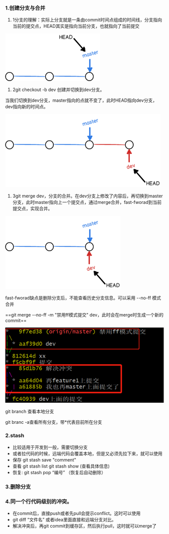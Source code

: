 ### **1.创建分支与合并**

1. 1分支的理解：实际上分支就是一条由commit时间点组成的时间线，分支指向当前的提交点，HEAD其实是指向当前分支，也就指向了当前提交

![img](image/clipboard-1587886759891.png)

1.  2git  checkout -b dev  创建并切换到dev分支。

当我们切换到dev分支，master指向的点就不变了，此时HEAD指向dev分支，dev指向新的时间点。

![img](image/clipboard-1587886784535.png)

1. 3git merge dev，分支的合并。在dev分支上修改了内容后，再切换到master分支，此时master指向上一个提交点，通过merge合并，fast-fworad到当前提交点，实现合并。

![img](image/clipboard-1587886792535.png)

fast-fworad缺点是删除分支后，不能查看历史分支信息。可以采用 --no-ff 模式合并

 ==git merge --no-ff -m "禁用ff模式提交" dev，此时会在merge时生成一个新的commit==

![img](image/微信截图_20190908210919.png)

git branch 查看本地分支

git branc -a查看所有分支，带*代表目前所在分支

### **2.stash** 

- 比较适用于开发到一般，需要切换分支
- 或者拉代码的时候，远端代码会覆盖本地，但是又必须先拉下来，就可以使用
- 保存	git stash save "comment"
- 查看 git stash list  git stash show (查看具体信息)
- 恢复: git stash pop “编号” （恢复后自动删除）

### **3.删除分支**

### **4.同一个行代码级别的冲突。**

- 在commit后，直接push或者先pull会提示conflict。这时可以使用
- git diff “文件名” 或者idea里面直接和远端分支对比。
- 解决冲突后，再git commit到缓存区，然后执行pull，这时就可以merge了
